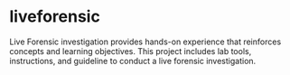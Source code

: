 # liveforensic
Live Forensic investigation provides hands-on experience that reinforces concepts and learning objectives. This project includes lab tools, instructions, and guideline to conduct a live forensic investigation.
